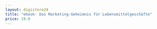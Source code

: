 ```yaml
---
layout: digistore24
title: "ebook- Das Marketing-Geheimnis für Lebensmittelgeschäfte"
price: 19.9
---
```

